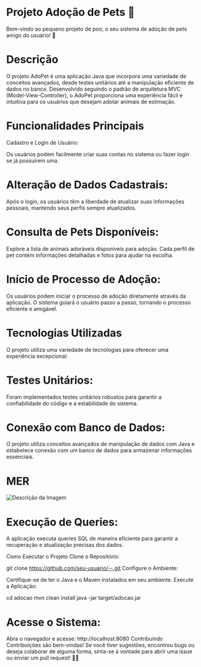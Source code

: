 # Projeto Adoção de Pets 🐾
Bem-vindo ao pequeno projeto de poo, o seu sistema de adoção de pets amigo do usuário! 🌟

# Descrição
O projeto AdoPet é uma aplicação Java que incorpora uma variedade de conceitos avançados, desde testes unitários até a manipulação eficiente de dados no banco. Desenvolvido seguindo o padrão de arquitetura MVC (Model-View-Controller), o AdoPet proporciona uma experiência fácil e intuitiva para os usuários que desejam adotar animais de estimação.

# Funcionalidades Principais
Cadastro e Login de Usuário:

Os usuários podem facilmente criar suas contas no sistema ou fazer login se já possuírem uma.
# Alteração de Dados Cadastrais:

Após o login, os usuários têm a liberdade de atualizar suas informações pessoais, mantendo seus perfis sempre atualizados.
# Consulta de Pets Disponíveis:

Explore a lista de animais adoráveis disponíveis para adoção. Cada perfil de pet contém informações detalhadas e fotos para ajudar na escolha.
# Início de Processo de Adoção:

Os usuários podem iniciar o processo de adoção diretamente através da aplicação. O sistema guiará o usuário passo a passo, tornando o processo eficiente e amigável.
# Tecnologias Utilizadas
O projeto utiliza uma variedade de tecnologias para oferecer uma experiência excepcional:

# Testes Unitários:

Foram implementados testes unitários robustos para garantir a confiabilidade do código e a estabilidade do sistema.

# Conexão com Banco de Dados:

O projeto utiliza conceitos avançados de manipulação de dados com Java e estabelece conexão com um banco de dados para armazenar informações essenciais.
# MER
![Descrição da Imagem]()

# Execução de Queries:
A aplicação executa queries SQL de maneira eficiente para garantir a recuperação e atualização precisas dos dados.

Como Executar o Projeto
Clone o Repositório:


git clone https://github.com/seu-usuario/--.git
Configure o Ambiente:

Certifique-se de ter o Java e o Maven instalados em seu ambiente.
Execute a Aplicação:


cd adocao
mvn clean install
java -jar target/adocao.jar

# Acesse o Sistema:

Abra o navegador e acesse: http://localhost:8080
Contribuindo
Contribuições são bem-vindas! Se você tiver sugestões, encontrou bugs ou deseja colaborar de alguma forma, sinta-se à vontade para abrir uma issue ou enviar um pull request! 🐶🐱
